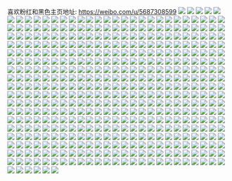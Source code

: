 喜欢粉红和黑色主页地址: https://weibo.com/u/5687308599 
![](https://wx4.sinaimg.cn/mw2000/006cTmLRly1h977a9juosj30u00u0te5.jpg) 
![](https://wx4.sinaimg.cn/mw2000/006cTmLRly1h977aai772j30u00u043n.jpg) 
![](https://wx4.sinaimg.cn/mw2000/006cTmLRly1h977a9cedhj30u00u078y.jpg) 
![](https://wx4.sinaimg.cn/mw2000/006cTmLRly1h977a9ua20j30u00u0n28.jpg) 
![](https://wx4.sinaimg.cn/mw2000/006cTmLRly1h977aa1n6oj30u00u0wjm.jpg) 
![](https://wx4.sinaimg.cn/mw2000/006cTmLRly1h977aa80ejj30u00u0jww.jpg) 
![](https://wx4.sinaimg.cn/mw2000/006cTmLRly1h8s3ix1h3zj30u01917cg.jpg) 
![](https://wx4.sinaimg.cn/mw2000/006cTmLRly1h8s3kx03f0j30u0190wle.jpg) 
![](https://wx4.sinaimg.cn/mw2000/006cTmLRly1h8s3ixrfv9j30u01917d9.jpg) 
![](https://wx4.sinaimg.cn/mw2000/006cTmLRly1h8s3kxf41tj30u00u0n14.jpg) 
![](https://wx4.sinaimg.cn/mw2000/006cTmLRly1h8s3kx7vu9j30u00u079b.jpg) 
![](https://wx4.sinaimg.cn/mw2000/006cTmLRly1h8s3l8ruvmj31910u0dn3.jpg) 
![](https://wx4.sinaimg.cn/mw2000/006cTmLRly1h8h43mzxjpj30u01szh1k.jpg) 
![](https://wx4.sinaimg.cn/mw2000/006cTmLRgy1h85sim19kej30u00zxagj.jpg) 
![](https://wx4.sinaimg.cn/mw2000/006cTmLRgy1h7n17coy0yj30uw0u0q88.jpg) 
![](https://wx4.sinaimg.cn/mw2000/006cTmLRgy1h7n17d4berj30u00vajws.jpg) 
![](https://wx4.sinaimg.cn/mw2000/006cTmLRgy1h7n17dxa4xj30u00yujxl.jpg) 
![](https://wx4.sinaimg.cn/mw2000/006cTmLRgy1h7n17eq46dj30u00xeq8x.jpg) 
![](https://wx4.sinaimg.cn/mw2000/006cTmLRgy1h7n17b8krrj30u010wgsj.jpg) 
![](https://wx4.sinaimg.cn/mw2000/006cTmLRgy1h7n17fe5a2j30u011811e.jpg) 
![](https://wx4.sinaimg.cn/mw2000/006cTmLRgy1h7n1agc8njj30u01szk1h.jpg) 
![](https://wx4.sinaimg.cn/mw2000/006cTmLRgy1h7n1ajgdoij30u01sztit.jpg) 
![](https://wx4.sinaimg.cn/mw2000/006cTmLRly1h7fp4r3aroj30u01b57dl.jpg) 
![](https://wx4.sinaimg.cn/mw2000/006cTmLRly1h7fp4rjushj30u01szn6w.jpg) 
![](https://wx4.sinaimg.cn/mw2000/006cTmLRly1h7fp4rr4lij30u01szq6u.jpg) 
![](https://wx4.sinaimg.cn/mw2000/006cTmLRly1h7fp4vbhc9j30u01400wg.jpg) 
![](https://wx4.sinaimg.cn/mw2000/006cTmLRgy1h7aeumrtq2j30u011811e.jpg) 
![](https://wx4.sinaimg.cn/mw2000/006cTmLRly1h6izs9id7kj30u00u0gpm.jpg) 
![](https://wx4.sinaimg.cn/mw2000/006cTmLRly1h6izs9pcfej30u00u0n15.jpg) 
![](https://wx4.sinaimg.cn/mw2000/006cTmLRly1h6izs99utfj30u00u041y.jpg) 
![](https://wx4.sinaimg.cn/mw2000/006cTmLRly1h6izs9yrksj30u013in5f.jpg) 
![](https://wx4.sinaimg.cn/mw2000/006cTmLRly1h6izsa7z1oj30u013i13a.jpg) 
![](https://wx4.sinaimg.cn/mw2000/006cTmLRly1h6izsaficuj30u013itb9.jpg) 
![](https://wx4.sinaimg.cn/mw2000/006cTmLRly1h5w5o5x6s7j30u01hc12s.jpg) 
![](https://wx4.sinaimg.cn/mw2000/006cTmLRly1h3hhodai58j323u35sx6q.jpg) 
![](https://wx4.sinaimg.cn/mw2000/006cTmLRly1h3hho4ahnjj323u35skjm.jpg) 
![](https://wx4.sinaimg.cn/mw2000/006cTmLRly1h3hhnwtfktj323u35shdu.jpg) 
![](https://wx4.sinaimg.cn/mw2000/006cTmLRly1h3hhnm1cptj323p35sqv6.jpg) 
![](https://wx4.sinaimg.cn/mw2000/006cTmLRly1h3hhnu4ainj323p35sqv6.jpg) 
![](https://wx4.sinaimg.cn/mw2000/006cTmLRly1h3hhnp8xj0j323u35snpe.jpg) 
![](https://wx4.sinaimg.cn/mw2000/006cTmLRly1h3hhni7vi3j30rw1644dg.jpg) 
![](https://wx4.sinaimg.cn/mw2000/006cTmLRly1h3hho7828mj315c2mg7wh.jpg) 
![](https://wx4.sinaimg.cn/mw2000/006cTmLRly1h3hho9piokj329s3eo1kz.jpg) 
![](https://wx4.sinaimg.cn/mw2000/006cTmLRly1h3hho1kw90j323u35sb2c.jpg) 
![](https://wx4.sinaimg.cn/mw2000/006cTmLRgy1h3djkff1x5j30u0140grv.jpg) 
![](https://wx4.sinaimg.cn/mw2000/006cTmLRgy1h3djkg9skej30u01407a7.jpg) 
![](https://wx4.sinaimg.cn/mw2000/006cTmLRgy1h3djke9f35j30u0140aft.jpg) 
![](https://wx4.sinaimg.cn/mw2000/006cTmLRly1h1fi5luhqwj30u0140wrb.jpg) 
![](https://wx4.sinaimg.cn/mw2000/006cTmLRly1h0pe2el3zgj31o01o0haz.jpg) 
![](https://wx4.sinaimg.cn/mw2000/006cTmLRly1h0pe2ffc9gj31o01o04o7.jpg) 
![](https://wx4.sinaimg.cn/mw2000/006cTmLRly1h0pe2f20nij31o01o07vf.jpg) 
![](https://wx4.sinaimg.cn/mw2000/006cTmLRgy1gztfa1s973j30tw0twadl.jpg) 
![](https://wx4.sinaimg.cn/mw2000/006cTmLRgy1gztfa13vpgj30u00v743k.jpg) 
![](https://wx4.sinaimg.cn/mw2000/006cTmLRgy1gztfa7g3yzj30u01szqa5.jpg) 
![](https://wx4.sinaimg.cn/mw2000/006cTmLRly1gzjx2c7xeoj32dc35su10.jpg) 
![](https://wx4.sinaimg.cn/mw2000/006cTmLRgy1gyrel972baj31n818e18g.jpg) 
![](https://wx4.sinaimg.cn/mw2000/006cTmLRgy1gxjhvxm6dhj30u01hcnbn.jpg) 
![](https://wx4.sinaimg.cn/mw2000/006cTmLRgy1gxjhvynfqcj30u00u0do1.jpg) 
![](https://wx4.sinaimg.cn/mw2000/006cTmLRgy1gxjhvvvs1oj31400u07e8.jpg) 
![](https://wx4.sinaimg.cn/mw2000/006cTmLRgy1gwyj1e91sij30u0140tef.jpg) 
![](https://wx4.sinaimg.cn/mw2000/006cTmLRgy1gwyj1euro4j30u0140dls.jpg) 
![](https://wx4.sinaimg.cn/mw2000/006cTmLRgy1gwyj1ffp9zj30u0140dlr.jpg) 
![](https://wx4.sinaimg.cn/mw2000/006cTmLRgy1gwyj1fyoh7j30u014044u.jpg) 
![](https://wx4.sinaimg.cn/mw2000/006cTmLRgy1gwyj1gi6exj30u01407af.jpg) 
![](https://wx4.sinaimg.cn/mw2000/006cTmLRgy1gwyj1h45qvj30u0140teu.jpg) 
![](https://wx4.sinaimg.cn/mw2000/006cTmLRgy1gwyj1do6j6j30u01407ag.jpg) 
![](https://wx4.sinaimg.cn/mw2000/006cTmLRgy1gwyj1hrl2yj30u0140afn.jpg) 
![](https://wx4.sinaimg.cn/mw2000/006cTmLRgy1gwyj1r2slfj30u01407c4.jpg) 
![](https://wx4.sinaimg.cn/mw2000/006cTmLRly1guzsc675scj60ku75z1ky02.jpg) 
![](https://wx4.sinaimg.cn/mw2000/006cTmLRly1guzscfoi92j62tc2407wj02.jpg) 
![](https://wx4.sinaimg.cn/mw2000/006cTmLRly1guzscj00m9j62tc240kjl02.jpg) 
![](https://wx4.sinaimg.cn/mw2000/006cTmLRly1guzscrjtx3j62402tcu0y02.jpg) 
![](https://wx4.sinaimg.cn/mw2000/006cTmLRly1guzse3ekv4j62tc240e8202.jpg) 
![](https://wx4.sinaimg.cn/mw2000/006cTmLRly1guzscvqx73j62tc240kjl02.jpg) 
![](https://wx4.sinaimg.cn/mw2000/006cTmLRly1guzsdccc1zj62tc240x6s02.jpg) 
![](https://wx4.sinaimg.cn/mw2000/006cTmLRly1guzsdnh53vj62tc240b2a02.jpg) 
![](https://wx4.sinaimg.cn/mw2000/006cTmLRly1guzsdvlj7sj62tc240u0y02.jpg) 
![](https://wx4.sinaimg.cn/mw2000/006cTmLRgy1gugcjtq74pj62jq3tl4qw02.jpg) 
![](https://wx4.sinaimg.cn/mw2000/006cTmLRgy1gugcjbhufzj62c03407wk02.jpg) 
![](https://wx4.sinaimg.cn/mw2000/006cTmLRgy1gugcje97tdj62c01cz4qq02.jpg) 
![](https://wx4.sinaimg.cn/mw2000/006cTmLRgy1gtnin9k64cj31400u0q6o.jpg) 
![](https://wx4.sinaimg.cn/mw2000/006cTmLRgy1gtnina823nj31400u0aev.jpg) 
![](https://wx4.sinaimg.cn/mw2000/006cTmLRgy1gtninb12byj31400u0add.jpg) 
![](https://wx4.sinaimg.cn/mw2000/006cTmLRgy1gtgjyu2q44j32401v0hdt.jpg) 
![](https://wx4.sinaimg.cn/mw2000/006cTmLRgy1gtgjygqjw4j32tc2tce82.jpg) 
![](https://wx4.sinaimg.cn/mw2000/006cTmLRgy1gtgjyjp21mj32tc240e82.jpg) 
![](https://wx4.sinaimg.cn/mw2000/006cTmLRgy1gtgjyr8z7ij31400u0dla.jpg) 
![](https://wx4.sinaimg.cn/mw2000/006cTmLRgy1gtgjyqk7ohj32tc240hdu.jpg) 
![](https://wx4.sinaimg.cn/mw2000/006cTmLRgy1gtgjym8ad7j32tc2407wi.jpg) 
![](https://wx4.sinaimg.cn/mw2000/006cTmLRgy1gtgjyw9ddrj323z2tce81.jpg) 
![](https://wx4.sinaimg.cn/mw2000/006cTmLRgy1gtgjyz6rl3j32402tc7wi.jpg) 
![](https://wx4.sinaimg.cn/mw2000/006cTmLRgy1gtgjz0z6lwj32tc240npe.jpg) 
![](https://wx4.sinaimg.cn/mw2000/006cTmLRgy1gsl96n5ypzj32tc240e82.jpg) 
![](https://wx4.sinaimg.cn/mw2000/006cTmLRgy1gsl96w4sibj31vj2tc1kz.jpg) 
![](https://wx4.sinaimg.cn/mw2000/006cTmLRgy1gsl970n7g5j32tc2404qq.jpg) 
![](https://wx4.sinaimg.cn/mw2000/006cTmLRgy1gsl969mom2j32k63qx1kz.jpg) 
![](https://wx4.sinaimg.cn/mw2000/006cTmLRgy1gsl96hofexj32k63qxe83.jpg) 
![](https://wx4.sinaimg.cn/mw2000/006cTmLRgy1gsl96d6ycrj32k63qxb2a.jpg) 
![](https://wx4.sinaimg.cn/mw2000/006cTmLRgy1gs6fhfbzyoj31o0280u0x.jpg) 
![](https://wx4.sinaimg.cn/mw2000/006cTmLRgy1gs6fhaue6jj31o0280npd.jpg) 
![](https://wx4.sinaimg.cn/mw2000/006cTmLRgy1gs6fh3zrsqj31o02807wi.jpg) 
![](https://wx4.sinaimg.cn/mw2000/006cTmLRgy1gs6fhoj2oqj32801o0npf.jpg) 
![](https://wx4.sinaimg.cn/mw2000/006cTmLRgy1gs6fhkhwtej335s35shdy.jpg) 
![](https://wx4.sinaimg.cn/mw2000/006cTmLRgy1gs6fh8o7scj31o0280kjl.jpg) 
![](https://wx4.sinaimg.cn/mw2000/006cTmLRgy1gs6fh19r53j31o02801ky.jpg) 
![](https://wx4.sinaimg.cn/mw2000/006cTmLRgy1gs6fhd4yc7j31o0280npd.jpg) 
![](https://wx4.sinaimg.cn/mw2000/006cTmLRgy1gs6fh659hcj31o0280npd.jpg) 
![](https://wx4.sinaimg.cn/mw2000/006cTmLRgy1gs3ql745jhj32dc35shdz.jpg) 
![](https://wx4.sinaimg.cn/mw2000/006cTmLRly1gro2ypod55j30u0140afn.jpg) 
![](https://wx4.sinaimg.cn/mw2000/006cTmLRly1gro2yrjffgj30u0140qdq.jpg) 
![](https://wx4.sinaimg.cn/mw2000/006cTmLRly1gro2ysad3kj30hs0onjuo.jpg) 
![](https://wx4.sinaimg.cn/mw2000/006cTmLRly1gro2ytiidkj31400u04bd.jpg) 
![](https://wx4.sinaimg.cn/mw2000/006cTmLRly1gro2yuw0l0j30u0140djc.jpg) 
![](https://wx4.sinaimg.cn/mw2000/006cTmLRly1gro2yu1d9fj30hs0b375v.jpg) 
![](https://wx4.sinaimg.cn/mw2000/006cTmLRly1gro31f117uj31400u0k1o.jpg) 
![](https://wx4.sinaimg.cn/mw2000/006cTmLRly1gro31fx8lkj30u0140wml.jpg) 
![](https://wx4.sinaimg.cn/mw2000/006cTmLRly1gro2za3inwj31o0280kjn.jpg) 
![](https://wx4.sinaimg.cn/mw2000/006cTmLRly1gro2zf0rujj31o02807wj.jpg) 
![](https://wx4.sinaimg.cn/mw2000/006cTmLRly1gqslah9gs0j32tc2401kz.jpg) 
![](https://wx4.sinaimg.cn/mw2000/006cTmLRly1gqslaj0sgwj32tc2407wj.jpg) 
![](https://wx4.sinaimg.cn/mw2000/006cTmLRly1gqn19alk26j30u0140aeu.jpg) 
![](https://wx4.sinaimg.cn/mw2000/006cTmLRly1gqn19bep75j30u0140q78.jpg) 
![](https://wx4.sinaimg.cn/mw2000/006cTmLRly1gqn19c7opuj30u0140wit.jpg) 
![](https://wx4.sinaimg.cn/mw2000/006cTmLRly1gqiywe49esj32402tc1ky.jpg) 
![](https://wx4.sinaimg.cn/mw2000/006cTmLRly1gqiywf84auj32tc240b2a.jpg) 
![](https://wx4.sinaimg.cn/mw2000/006cTmLRly1gqiywabvjvj32402tc4qr.jpg) 
![](https://wx4.sinaimg.cn/mw2000/006cTmLRly1gqiyw5avewj32tc240kjl.jpg) 
![](https://wx4.sinaimg.cn/mw2000/006cTmLRly1gqiywk9kobj32tc240x6q.jpg) 
![](https://wx4.sinaimg.cn/mw2000/006cTmLRly1gqiyw6gyuhj32tc2404qq.jpg) 
![](https://wx4.sinaimg.cn/mw2000/006cTmLRly1gqiyw8pf1lj32tc2tcqvc.jpg) 
![](https://wx4.sinaimg.cn/mw2000/006cTmLRly1gqiywipzqpj32tc240e82.jpg) 
![](https://wx4.sinaimg.cn/mw2000/006cTmLRly1gqiywgc8izj31x91l8b29.jpg) 
![](https://wx4.sinaimg.cn/mw2000/006cTmLRly1gqiyw4j8i3j32tc240npd.jpg) 
![](https://wx4.sinaimg.cn/mw2000/006cTmLRly1gqiywcpb38j32tc2404qt.jpg) 
![](https://wx4.sinaimg.cn/mw2000/006cTmLRly1gq6mlrl68tj31s035sb2e.jpg) 
![](https://wx4.sinaimg.cn/mw2000/006cTmLRly1gq6mleoicij31s035s1l2.jpg) 
![](https://wx4.sinaimg.cn/mw2000/006cTmLRly1gq6mlhtj5jj31s035su13.jpg) 
![](https://wx4.sinaimg.cn/mw2000/006cTmLRly1gq6mll1g94j31s035snpk.jpg) 
![](https://wx4.sinaimg.cn/mw2000/006cTmLRly1gq6mloaez7j31s035snpi.jpg) 
![](https://wx4.sinaimg.cn/mw2000/006cTmLRly1gq6mlu4o8kj31s035sqva.jpg) 
![](https://wx4.sinaimg.cn/mw2000/006cTmLRly1gq6mlys6bkj31s035s4qv.jpg) 
![](https://wx4.sinaimg.cn/mw2000/006cTmLRly1gq6mm3692yj31s035sqva.jpg) 
![](https://wx4.sinaimg.cn/mw2000/006cTmLRly1gq6mlwnaywj31s035s1l3.jpg) 
![](https://wx4.sinaimg.cn/mw2000/006cTmLRly1gq6mm63gscj31s035sx6u.jpg) 
![](https://wx4.sinaimg.cn/mw2000/006cTmLRly1gq6mma6mm7j31s035s4qv.jpg) 
![](https://wx4.sinaimg.cn/mw2000/006cTmLRly1gpzqj9tpruj32tc240u0x.jpg) 
![](https://wx4.sinaimg.cn/mw2000/006cTmLRly1gpzqje75f6j32tc240b2a.jpg) 
![](https://wx4.sinaimg.cn/mw2000/006cTmLRly1gpzqjihr16j32tc240npd.jpg) 
![](https://wx4.sinaimg.cn/mw2000/006cTmLRly1gpil3n5ihbj31400u0juy.jpg) 
![](https://wx4.sinaimg.cn/mw2000/006cTmLRly1gpil3p41sej31400u0tcn.jpg) 
![](https://wx4.sinaimg.cn/mw2000/006cTmLRly1gpil3qc0flj31400u0q5j.jpg) 
![](https://wx4.sinaimg.cn/mw2000/006cTmLRly1gpil3rtx7nj30u0140q5h.jpg) 
![](https://wx4.sinaimg.cn/mw2000/006cTmLRly1gpil43jyioj31400u00vy.jpg) 
![](https://wx4.sinaimg.cn/mw2000/006cTmLRly1gpil3u1i88j31400u0ahh.jpg) 
![](https://wx4.sinaimg.cn/mw2000/006cTmLRly1gpil40gbxij31400u0gr1.jpg) 
![](https://wx4.sinaimg.cn/mw2000/006cTmLRly1gpil3yszh8j31400u0wj7.jpg) 
![](https://wx4.sinaimg.cn/mw2000/006cTmLRly1gpil42ajnjj30u0140gpo.jpg) 
![](https://wx4.sinaimg.cn/mw2000/006cTmLRly1gpcde6an50j31400u0wha.jpg) 
![](https://wx4.sinaimg.cn/mw2000/006cTmLRly1go4m8mputnj30u01q8dh2.jpg) 
![](https://wx4.sinaimg.cn/mw2000/006cTmLRly1go4mbnvi24j30u01q8agg.jpg) 
![](https://wx4.sinaimg.cn/mw2000/006cTmLRly1gnprijqddoj32ds1scb2c.jpg) 
![](https://wx4.sinaimg.cn/mw2000/006cTmLRly1gnpriqkqiwj32c0340e87.jpg) 
![](https://wx4.sinaimg.cn/mw2000/006cTmLRly1gnpriy78ubj31sc2dskjl.jpg) 
![](https://wx4.sinaimg.cn/mw2000/006cTmLRly1gnprilocogj32c0340hdy.jpg) 
![](https://wx4.sinaimg.cn/mw2000/006cTmLRly1gnprivy289j33402c0b2d.jpg) 
![](https://wx4.sinaimg.cn/mw2000/006cTmLRly1gnprj0m6x2j32tc240kjl.jpg) 
![](https://wx4.sinaimg.cn/mw2000/006cTmLRly1gnprj3y2sfj33402c0kjp.jpg) 
![](https://wx4.sinaimg.cn/mw2000/006cTmLRly1gnpritpoicj32c01goqv7.jpg) 
![](https://wx4.sinaimg.cn/mw2000/006cTmLRly1gnprinalnxj32u0240kjn.jpg) 
![](https://wx4.sinaimg.cn/mw2000/006cTmLRly1gn8imc7gkkj30u018w0xh.jpg) 
![](https://wx4.sinaimg.cn/mw2000/006cTmLRly1gn8imahcutj318y0u0do8.jpg) 
![](https://wx4.sinaimg.cn/mw2000/006cTmLRly1gn8imbjs6rj318w0u0air.jpg) 
![](https://wx4.sinaimg.cn/mw2000/006cTmLRly1gn8imdtddkj30hs0jlwf5.jpg) 
![](https://wx4.sinaimg.cn/mw2000/006cTmLRly1gn8imde4pxj30hs0n5aai.jpg) 
![](https://wx4.sinaimg.cn/mw2000/006cTmLRly1gn8imcvwsxj30u018wn0o.jpg) 
![](https://wx4.sinaimg.cn/mw2000/006cTmLRly1gmtfzj1qloj30u01q8hdt.jpg) 
![](https://wx4.sinaimg.cn/mw2000/006cTmLRly1gmtfzjzsvnj31kw16onpe.jpg) 
![](https://wx4.sinaimg.cn/mw2000/006cTmLRly1gmtfzkpi9hj31gw0z94qp.jpg) 
![](https://wx4.sinaimg.cn/mw2000/006cTmLRly1gmtfzl7qfrj31400u0qb2.jpg) 
![](https://wx4.sinaimg.cn/mw2000/006cTmLRly1gmtfzlm1nlj31400u0jy6.jpg) 
![](https://wx4.sinaimg.cn/mw2000/006cTmLRly1gmtg1q80ckj32tc240e82.jpg) 
![](https://wx4.sinaimg.cn/mw2000/006cTmLRgy1gle90d90xyj31s02dc1kz.jpg) 
![](https://wx4.sinaimg.cn/mw2000/006cTmLRgy1gle9095zdzj31s02dc1kz.jpg) 
![](https://wx4.sinaimg.cn/mw2000/006cTmLRgy1gle90b1rutj31s02dce84.jpg) 
![](https://wx4.sinaimg.cn/mw2000/006cTmLRgy1gle90f22ilj32tc240x6p.jpg) 
![](https://wx4.sinaimg.cn/mw2000/006cTmLRgy1gle90e06yaj30ye0mxk1d.jpg) 
![](https://wx4.sinaimg.cn/mw2000/006cTmLRgy1gle90g9py8j32tc240e82.jpg) 
![](https://wx4.sinaimg.cn/mw2000/006cTmLRgy1gkyd72yk80j31s02dce85.jpg) 
![](https://wx4.sinaimg.cn/mw2000/006cTmLRgy1gkyd776agkj32c0340hdz.jpg) 
![](https://wx4.sinaimg.cn/mw2000/006cTmLRgy1gkyd4vxderj32c03404qw.jpg) 
![](https://wx4.sinaimg.cn/mw2000/006cTmLRgy1gkyd4jpnejj32c0340kjo.jpg) 
![](https://wx4.sinaimg.cn/mw2000/006cTmLRgy1gkyd7ptw12j32c0340u0z.jpg) 
![](https://wx4.sinaimg.cn/mw2000/006cTmLRgy1gkyd4mmofzj32c0340e87.jpg) 
![](https://wx4.sinaimg.cn/mw2000/006cTmLRgy1gkqxoszjsxj30hs0nv40z.jpg) 
![](https://wx4.sinaimg.cn/mw2000/006cTmLRgy1gkqxlp3zqhj31s02dcx6s.jpg) 
![](https://wx4.sinaimg.cn/mw2000/006cTmLRgy1gkqxpjienkj30u015o79r.jpg) 
![](https://wx4.sinaimg.cn/mw2000/006cTmLRgy1gkq5si7b2fj32402tcu0x.jpg) 
![](https://wx4.sinaimg.cn/mw2000/006cTmLRgy1gkq5sef5jjj32dc1s0x6r.jpg) 
![](https://wx4.sinaimg.cn/mw2000/006cTmLRgy1gkq5scioxwj32dc1s0u0z.jpg) 
![](https://wx4.sinaimg.cn/mw2000/006cTmLRgy1gkq5skkbnij32dc1s0x6r.jpg) 
![](https://wx4.sinaimg.cn/mw2000/006cTmLRgy1gkq5sfmx76j32402tcu0y.jpg) 
![](https://wx4.sinaimg.cn/mw2000/006cTmLRgy1gkq5sp12d0j32dc1s0x6r.jpg) 
![](https://wx4.sinaimg.cn/mw2000/006cTmLRgy1gkq5smnxz8j32dc1s0x6r.jpg) 
![](https://wx4.sinaimg.cn/mw2000/006cTmLRgy1gkq5ss5x8fj32dc1s04qs.jpg) 
![](https://wx4.sinaimg.cn/mw2000/006cTmLRgy1gkq5sq6iowj32tc240qv5.jpg) 
![](https://wx4.sinaimg.cn/mw2000/006cTmLRgy1gka1yx3wg8j31he1nc4b4.jpg) 
![](https://wx4.sinaimg.cn/mw2000/006cTmLRgy1gka1z57suhj32c01wcu0z.jpg) 
![](https://wx4.sinaimg.cn/mw2000/006cTmLRgy1gka1ywig7ij31s02dcqv5.jpg) 
![](https://wx4.sinaimg.cn/mw2000/006cTmLRgy1gka1yzxr4lj31s02dcqv7.jpg) 
![](https://wx4.sinaimg.cn/mw2000/006cTmLRgy1gka20ttnkqj32dc1c0kjl.jpg) 
![](https://wx4.sinaimg.cn/mw2000/006cTmLRgy1gka1yxxd2wj31i61i67wh.jpg) 
![](https://wx4.sinaimg.cn/mw2000/006cTmLRgy1gka1z3js83j31s02dcqv7.jpg) 
![](https://wx4.sinaimg.cn/mw2000/006cTmLRgy1gka20uraifj31fv12be81.jpg) 
![](https://wx4.sinaimg.cn/mw2000/006cTmLRgy1gka20wy1qhj31kn1xm1ky.jpg) 
![](https://wx4.sinaimg.cn/mw2000/006cTmLRgy1gka20yorpnj31i123yu0y.jpg) 
![](https://wx4.sinaimg.cn/mw2000/006cTmLRgy1gka20zm5r5j310w1ja7wh.jpg) 
![](https://wx4.sinaimg.cn/mw2000/006cTmLRgy1gk0pz8n6ooj32dc2dchdv.jpg) 
![](https://wx4.sinaimg.cn/mw2000/006cTmLRgy1gk0pzbev69j32dc1s0x6q.jpg) 
![](https://wx4.sinaimg.cn/mw2000/006cTmLRgy1gk0pz6r7oij31s02dckjo.jpg) 
![](https://wx4.sinaimg.cn/mw2000/006cTmLRgy1gk0pzh8bwnj32dc1s01l0.jpg) 
![](https://wx4.sinaimg.cn/mw2000/006cTmLRgy1gk0pzf9c8yj31s02dbkjp.jpg) 
![](https://wx4.sinaimg.cn/mw2000/006cTmLRgy1gk0pzd6gilj31rv1o7e83.jpg) 
![](https://wx4.sinaimg.cn/mw2000/006cTmLRgy1gjtr8d4pyej32dc1s0npf.jpg) 
![](https://wx4.sinaimg.cn/mw2000/006cTmLRgy1gjtr83r679j32dc1s0e84.jpg) 
![](https://wx4.sinaimg.cn/mw2000/006cTmLRgy1gjtr8k2mxrj31j81hye82.jpg) 
![](https://wx4.sinaimg.cn/mw2000/006cTmLRgy1gjtr8gjvmsj31ki227qv7.jpg) 
![](https://wx4.sinaimg.cn/mw2000/006cTmLRgy1gjtr817jm1j31s02dcx6r.jpg) 
![](https://wx4.sinaimg.cn/mw2000/006cTmLRgy1gjtr8nhuj0j31no29ru0z.jpg) 
![](https://wx4.sinaimg.cn/mw2000/006cTmLRgy1gjtr8ifolyj32dc1s0kjp.jpg) 
![](https://wx4.sinaimg.cn/mw2000/006cTmLRgy1gjtr7zh1cuj32dc1doqv7.jpg) 
![](https://wx4.sinaimg.cn/mw2000/006cTmLRgy1gjtr8bjdnpj31s02dckjo.jpg) 
![](https://wx4.sinaimg.cn/mw2000/006cTmLRgy1gjtr7ww9drj32dc1s04qs.jpg) 
![](https://wx4.sinaimg.cn/mw2000/006cTmLRgy1gjtr87wjoaj31s02dcx6s.jpg) 
![](https://wx4.sinaimg.cn/mw2000/006cTmLRgy1gjtr89q280j31s02dc4qs.jpg) 
![](https://wx4.sinaimg.cn/mw2000/006cTmLRgy1gjtr8eybppj32dc1s0kjo.jpg) 
![](https://wx4.sinaimg.cn/mw2000/006cTmLRgy1gjtr8ltxs9j32dc1s0x6r.jpg) 
![](https://wx4.sinaimg.cn/mw2000/006cTmLRgy1gjtr85u789j32dc1s0b2d.jpg) 
![](https://wx4.sinaimg.cn/mw2000/006cTmLRgy1gjtr8ozrs5j32dc1s0u0z.jpg) 
![](https://wx4.sinaimg.cn/mw2000/006cTmLRgy1gj3bm8o7pmj32tc240b2b.jpg) 
![](https://wx4.sinaimg.cn/mw2000/006cTmLRgy1gj3bma8mr9j32tc240hdv.jpg) 
![](https://wx4.sinaimg.cn/mw2000/006cTmLRgy1gj0x69yy0mj316n1gu1kx.jpg) 
![](https://wx4.sinaimg.cn/mw2000/006cTmLRgy1gj0x673q0yj32402tcnpd.jpg) 
![](https://wx4.sinaimg.cn/mw2000/006cTmLRgy1gipaa4s1lwj31kw15d7s2.jpg) 
![](https://wx4.sinaimg.cn/mw2000/006cTmLRgy1gipaa5pvdqj31kw16o1ky.jpg) 
![](https://wx4.sinaimg.cn/mw2000/006cTmLRgy1gipaa9klp3j31kw16ox6p.jpg) 
![](https://wx4.sinaimg.cn/mw2000/006cTmLRgy1gipaa7r05qj31kw15q1ky.jpg) 
![](https://wx4.sinaimg.cn/mw2000/006cTmLRgy1gipaad5i0wj31kw16o7wi.jpg) 
![](https://wx4.sinaimg.cn/mw2000/006cTmLRgy1gipaaararlj31kw16o1ky.jpg) 
![](https://wx4.sinaimg.cn/mw2000/006cTmLRgy1gipaa6ry8oj31kw16o1ky.jpg) 
![](https://wx4.sinaimg.cn/mw2000/006cTmLRgy1gipaac3qsrj31kw15p7wi.jpg) 
![](https://wx4.sinaimg.cn/mw2000/006cTmLRgy1gipaa89ylfj30yf0urh77.jpg) 
![](https://wx4.sinaimg.cn/mw2000/006cTmLRgy1giadzwfahwj31kw16ox6p.jpg) 
![](https://wx4.sinaimg.cn/mw2000/006cTmLRgy1giadzxahsvj31kw16okjl.jpg) 
![](https://wx4.sinaimg.cn/mw2000/006cTmLRgy1giadzyj8auj31kw16ou0x.jpg) 
![](https://wx4.sinaimg.cn/mw2000/006cTmLRgy1giadzzif8fj31kw16onpd.jpg) 
![](https://wx4.sinaimg.cn/mw2000/006cTmLRgy1ghzuf3o4ftj316k0lz1kx.jpg) 
![](https://wx4.sinaimg.cn/mw2000/006cTmLRgy1ghzufau9e1j316o1kwnpe.jpg) 
![](https://wx4.sinaimg.cn/mw2000/006cTmLRgy1ghzuf5onscj31kw16o1ky.jpg) 
![](https://wx4.sinaimg.cn/mw2000/006cTmLRgy1ghzufsfzgfj316o1kw1ky.jpg) 
![](https://wx4.sinaimg.cn/mw2000/006cTmLRgy1ghzuf8av6rj316o1kwhdu.jpg) 
![](https://wx4.sinaimg.cn/mw2000/006cTmLRgy1ghzuf9g1vpj316o1kw1ky.jpg) 
![](https://wx4.sinaimg.cn/mw2000/006cTmLRgy1ghvce9lcy5j31ht1297wh.jpg) 
![](https://wx4.sinaimg.cn/mw2000/006cTmLRgy1ghvce893zgj31kw16okjl.jpg) 
![](https://wx4.sinaimg.cn/mw2000/006cTmLRgy1ghvceb9cirj317w0z54qp.jpg) 
![](https://wx4.sinaimg.cn/mw2000/006cTmLRgy1ghpgexornmj31kw16oe82.jpg) 
![](https://wx4.sinaimg.cn/mw2000/006cTmLRgy1ghpgezwoftj31kw16ohdu.jpg) 
![](https://wx4.sinaimg.cn/mw2000/006cTmLRgy1ghpgf1huljj31kw16o1ky.jpg) 
![](https://wx4.sinaimg.cn/mw2000/006cTmLRgy1ghpgf2o46jj32tc240u0y.jpg) 
![](https://wx4.sinaimg.cn/mw2000/006cTmLRgy1ghpgf45x9yj32tc240u0x.jpg) 
![](https://wx4.sinaimg.cn/mw2000/006cTmLRgy1ghpgf5ig82j32tc240b2a.jpg) 
![](https://wx4.sinaimg.cn/mw2000/006cTmLRgy1ghdx4fnh5wj31401hc4ok.jpg) 
![](https://wx4.sinaimg.cn/mw2000/006cTmLRgy1ghdx4gnfwaj30m80cingl.jpg) 
![](https://wx4.sinaimg.cn/mw2000/006cTmLRgy1ghdx4hjl40j30m80ci1be.jpg) 
![](https://wx4.sinaimg.cn/mw2000/006cTmLRgy1ghdx4i3sngj30m80ci4fj.jpg) 
![](https://wx4.sinaimg.cn/mw2000/006cTmLRgy1ghdx4imtw2j30m80cidwc.jpg) 
![](https://wx4.sinaimg.cn/mw2000/006cTmLRgy1ghdx4lo77bj30m80ci79s.jpg) 
![](https://wx4.sinaimg.cn/mw2000/006cTmLRgy1ghdx4k3niuj30m80ci46m.jpg) 
![](https://wx4.sinaimg.cn/mw2000/006cTmLRgy1ghdx4kjio0j30m80cinc9.jpg) 
![](https://wx4.sinaimg.cn/mw2000/006cTmLRgy1ghdx4l2eb7j30m80cidyg.jpg) 
![](https://wx4.sinaimg.cn/mw2000/006cTmLRly1ghbpc5oud1j32tc2407wi.jpg) 
![](https://wx4.sinaimg.cn/mw2000/006cTmLRly1ghbpc7582hj32tc240hdu.jpg) 
![](https://wx4.sinaimg.cn/mw2000/006cTmLRly1ghbpc8g6z3j32tc240hdu.jpg) 
![](https://wx4.sinaimg.cn/mw2000/006cTmLRly1ghbpc9b71yj30u0140gs5.jpg) 
![](https://wx4.sinaimg.cn/mw2000/006cTmLRly1ghbpcgxf6uj32tc2407wi.jpg) 
![](https://wx4.sinaimg.cn/mw2000/006cTmLRly1ghbpcbe02mj32tc240x6p.jpg) 
![](https://wx4.sinaimg.cn/mw2000/006cTmLRly1ghbpcdfymoj32tc240qv6.jpg) 
![](https://wx4.sinaimg.cn/mw2000/006cTmLRly1ghbpceo616j30hs0m8dhn.jpg) 
![](https://wx4.sinaimg.cn/mw2000/006cTmLRly1ghbpcid2rsj31uj2n4e82.jpg) 
![](https://wx4.sinaimg.cn/mw2000/006cTmLRgy1gh975gonboj32tc1z1u0x.jpg) 
![](https://wx4.sinaimg.cn/mw2000/006cTmLRgy1gh9751b6chj32tc2407wi.jpg) 
![](https://wx4.sinaimg.cn/mw2000/006cTmLRgy1gh9760b6dgj32sh1uvu0x.jpg) 
![](https://wx4.sinaimg.cn/mw2000/006cTmLRgy1gh972rle74j32tc2404qq.jpg) 
![](https://wx4.sinaimg.cn/mw2000/006cTmLRgy1gh972z9i9kj31kw16ox6p.jpg) 
![](https://wx4.sinaimg.cn/mw2000/006cTmLRgy1gh974h7kufj31kw16o4qq.jpg) 
![](https://wx4.sinaimg.cn/mw2000/006cTmLRgy1gh975lnrbaj32mo1z9x6p.jpg) 
![](https://wx4.sinaimg.cn/mw2000/006cTmLRgy1gh975qmcumj32n61pgu0x.jpg) 
![](https://wx4.sinaimg.cn/mw2000/006cTmLRgy1gh976a33u8j32tc1yw7wi.jpg) 
![](https://wx4.sinaimg.cn/mw2000/006cTmLRgy1ggt3kllxq1j31io1kwe81.jpg) 
![](https://wx4.sinaimg.cn/mw2000/006cTmLRgy1ggt3kmow0uj31kw16o1kx.jpg) 
![](https://wx4.sinaimg.cn/mw2000/006cTmLRgy1ggt3knsbrrj31kw16o1kx.jpg) 
![](https://wx4.sinaimg.cn/mw2000/006cTmLRgy1ggsr85wrd7j32tc2404qr.jpg) 
![](https://wx4.sinaimg.cn/mw2000/006cTmLRgy1ggrybzeegoj31kw16ox6p.jpg) 
![](https://wx4.sinaimg.cn/mw2000/006cTmLRgy1ggrybydy9mj31kw16ou0x.jpg) 
![](https://wx4.sinaimg.cn/mw2000/006cTmLRgy1ggryc0dj3sj32tc240x6p.jpg) 
![](https://wx4.sinaimg.cn/mw2000/006cTmLRgy1gfjhghmdugj31401hc1kx.jpg) 
![](https://wx4.sinaimg.cn/mw2000/006cTmLRgy1gfjhg53y76j31401hcb1v.jpg) 
![](https://wx4.sinaimg.cn/mw2000/006cTmLRgy1gfjhg29i2kj31401hcqtk.jpg) 
![](https://wx4.sinaimg.cn/mw2000/006cTmLRgy1gfjhgelmg9j31401hc1kx.jpg) 
![](https://wx4.sinaimg.cn/mw2000/006cTmLRgy1gfjhgnkdq7j31kw1cwu0x.jpg) 
![](https://wx4.sinaimg.cn/mw2000/006cTmLRgy1gfjhgbi0bdj31401hc1kx.jpg) 
![](https://wx4.sinaimg.cn/mw2000/006cTmLRgy1gfjhg8gsjij31401hc7wh.jpg) 
![](https://wx4.sinaimg.cn/mw2000/006cTmLRgy1gfjhfz7uvzj31401hcqsr.jpg) 
![](https://wx4.sinaimg.cn/mw2000/006cTmLRgy1gfjhhi7wfdj32tc240u0x.jpg) 
![](https://wx4.sinaimg.cn/mw2000/006cTmLRgy1gfiru4b6jvj32c0340qv6.jpg) 
![](https://wx4.sinaimg.cn/mw2000/006cTmLRgy1gfiru8k4qtj32801o0qv5.jpg) 
![](https://wx4.sinaimg.cn/mw2000/006cTmLRgy1gfiruvionxj32c0340b2g.jpg) 
![](https://wx4.sinaimg.cn/mw2000/006cTmLRgy1gfg99j95ojj31kw16ohdu.jpg) 
![](https://wx4.sinaimg.cn/mw2000/006cTmLRgy1gfg99t3q4vj31kw16ox6p.jpg) 
![](https://wx4.sinaimg.cn/mw2000/006cTmLRgy1gfg9a3ezfuj31kw16okjm.jpg) 
![](https://wx4.sinaimg.cn/mw2000/006cTmLRgy1gfc4d91ayij32tc240hdu.jpg) 
![](https://wx4.sinaimg.cn/mw2000/006cTmLRgy1gfc4dbmpn0j32tc2404qq.jpg) 
![](https://wx4.sinaimg.cn/mw2000/006cTmLRgy1gf8bzum6xuj31kw16o4qq.jpg) 
![](https://wx4.sinaimg.cn/mw2000/006cTmLRgy1gf8bzxo906j31kw16ox6p.jpg) 
![](https://wx4.sinaimg.cn/mw2000/006cTmLRgy1gen30994ddj31kw16o7wj.jpg) 
![](https://wx4.sinaimg.cn/mw2000/006cTmLRgy1gen30auoacj31kv16nu0x.jpg) 
![](https://wx4.sinaimg.cn/mw2000/006cTmLRgy1gen30c3nmrj31kw16ou0x.jpg) 
![](https://wx4.sinaimg.cn/mw2000/006cTmLRgy1gen30d93e3j31fn144b29.jpg) 
![](https://wx4.sinaimg.cn/mw2000/006cTmLRgy1gen30ehuobj31kw16onpd.jpg) 
![](https://wx4.sinaimg.cn/mw2000/006cTmLRgy1gehaoyl6kcj32tc240u0y.jpg) 
![](https://wx4.sinaimg.cn/mw2000/006cTmLRgy1gehap10pxkj32tc2404qr.jpg) 
![](https://wx4.sinaimg.cn/mw2000/006cTmLRgy1gehap33m0mj32tc240kjm.jpg) 
![](https://wx4.sinaimg.cn/mw2000/006cTmLRgy1gehap5ctbmj32tc2401kz.jpg) 
![](https://wx4.sinaimg.cn/mw2000/006cTmLRgy1gebho0n8n6j31400u0qv5.jpg) 
![](https://wx4.sinaimg.cn/mw2000/006cTmLRgy1gebho1t9sfj31400u0hdt.jpg) 
![](https://wx4.sinaimg.cn/mw2000/006cTmLRgy1gebho4q6z4j30u0140hdt.jpg) 
![](https://wx4.sinaimg.cn/mw2000/006cTmLRgy1gebho2i13cj30qo140axw.jpg) 
![](https://wx4.sinaimg.cn/mw2000/006cTmLRgy1gebhnzgnyrj31400u0e81.jpg) 
![](https://wx4.sinaimg.cn/mw2000/006cTmLRgy1gebho3ix7ij32tc240e81.jpg) 
![](https://wx4.sinaimg.cn/mw2000/006cTmLRly1ge6dc6x0ugj31e01uoqv5.jpg) 
![](https://wx4.sinaimg.cn/mw2000/006cTmLRly1ge6dc88f0oj315o1qi7wi.jpg) 
![](https://wx4.sinaimg.cn/mw2000/006cTmLRly1ge6dc97jayj31e01uokjl.jpg) 
![](https://wx4.sinaimg.cn/mw2000/006cTmLRgy1ge4qhlo8aij30u0140jw0.jpg) 
![](https://wx4.sinaimg.cn/mw2000/006cTmLRgy1ge4qhnb7rcj30u01400x9.jpg) 
![](https://wx4.sinaimg.cn/mw2000/006cTmLRgy1ge4qhodqfpj30u0140gq1.jpg) 
![](https://wx4.sinaimg.cn/mw2000/006cTmLRgy1ge1ufn7bakj32oy1wcqv6.jpg) 
![](https://wx4.sinaimg.cn/mw2000/006cTmLRgy1ge1ufv4yejj32tc2404qr.jpg) 
![](https://wx4.sinaimg.cn/mw2000/006cTmLRgy1ge1ufw3b5sj32tc24043m.jpg) 
![](https://wx4.sinaimg.cn/mw2000/006cTmLRly1ge0a9ned41j3140140du7.jpg) 
![](https://wx4.sinaimg.cn/mw2000/006cTmLRgy1gdqa9s2yrnj32tc2401ky.jpg) 
![](https://wx4.sinaimg.cn/mw2000/006cTmLRgy1gdqa9ul9a2j32tc2407wi.jpg) 
![](https://wx4.sinaimg.cn/mw2000/006cTmLRgy1gdqa9zg5p3j32tc240x6p.jpg) 
![](https://wx4.sinaimg.cn/mw2000/006cTmLRgy1gdqaa2pbobj32tc240u0x.jpg) 
![](https://wx4.sinaimg.cn/mw2000/006cTmLRgy1gbdufftjdpj32tc240b2a.jpg) 
![](https://wx4.sinaimg.cn/mw2000/006cTmLRgy1gbbzha96ajj32tc2407wj.jpg) 
![](https://wx4.sinaimg.cn/mw2000/006cTmLRgy1gbbzhhfql2j32tc240hdu.jpg) 
![](https://wx4.sinaimg.cn/mw2000/006cTmLRgy1gbbzhkswnoj30pp1hc1kx.jpg) 
![](https://wx4.sinaimg.cn/mw2000/006cTmLRgy1gazsf8zjzuj31400u042l.jpg) 
![](https://wx4.sinaimg.cn/mw2000/006cTmLRgy1gazsfa08jzj31400u0jwn.jpg) 
![](https://wx4.sinaimg.cn/mw2000/006cTmLRgy1gazsfazm16j31400u0jwk.jpg) 
![](https://wx4.sinaimg.cn/mw2000/006cTmLRgy1gazsfckdqvj31400u0wjv.jpg) 
![](https://wx4.sinaimg.cn/mw2000/006cTmLRgy1gazsfdnhvuj30u0140gr9.jpg) 
![](https://wx4.sinaimg.cn/mw2000/006cTmLRgy1gazsfeqo43j30u0140wi8.jpg) 
![](https://wx4.sinaimg.cn/mw2000/006cTmLRgy1g9jutpe30hj32tc240kjm.jpg) 
![](https://wx4.sinaimg.cn/mw2000/006cTmLRgy1g9jutxj2yqj32tc240npe.jpg) 
![](https://wx4.sinaimg.cn/mw2000/006cTmLRgy1g9juuclycej32tc240u0z.jpg) 
![](https://wx4.sinaimg.cn/mw2000/006cTmLRgy1g9jutjhseyj32tc240hdx.jpg) 
![](https://wx4.sinaimg.cn/mw2000/006cTmLRgy1g9juu0ooc7j32tc2404qq.jpg) 
![](https://wx4.sinaimg.cn/mw2000/006cTmLRgy1g9juu5xhwrj32tc2401ky.jpg) 
![](https://wx4.sinaimg.cn/mw2000/006cTmLRgy1g9jutm16o9j32tc240u0x.jpg) 
![](https://wx4.sinaimg.cn/mw2000/006cTmLRgy1g9jutt6ug0j32tc240qv6.jpg) 
![](https://wx4.sinaimg.cn/mw2000/006cTmLRgy1g9juu352ezj32tc240x6p.jpg) 
![](https://wx4.sinaimg.cn/mw2000/006cTmLRgy1g9g3kqcu9dj315o1qoqv5.jpg) 
![](https://wx4.sinaimg.cn/mw2000/006cTmLRgy1g9g3kt8dtxj315o1qi1ky.jpg) 
![](https://wx4.sinaimg.cn/mw2000/006cTmLRgy1g9g3kwq6ovj32tc240kjm.jpg) 
![](https://wx4.sinaimg.cn/mw2000/006cTmLRgy1g9g3l0tvpdj32vg1m64qr.jpg) 
![](https://wx4.sinaimg.cn/mw2000/006cTmLRgy1g9g3l3rjiaj31m62vg1ky.jpg) 
![](https://wx4.sinaimg.cn/mw2000/006cTmLRgy1g9g3l7mautj31mo268u0y.jpg) 
![](https://wx4.sinaimg.cn/mw2000/006cTmLRgy1g9g3l9q1b5j32tc240kjl.jpg) 
![](https://wx4.sinaimg.cn/mw2000/006cTmLRgy1g9g3lcluj1j32402tc4qq.jpg) 
![](https://wx4.sinaimg.cn/mw2000/006cTmLRgy1g9g3leng11j315o1qib29.jpg) 
![](https://wx4.sinaimg.cn/mw2000/006cTmLRgy1g9f71hp8iwj33402c0qva.jpg) 
![](https://wx4.sinaimg.cn/mw2000/006cTmLRgy1g9f71kxmm6j32tc240hdv.jpg) 
![](https://wx4.sinaimg.cn/mw2000/006cTmLRgy1g9f71n7k7ej32tc2407wi.jpg) 
![](https://wx4.sinaimg.cn/mw2000/006cTmLRgy1g9f71p0am8j32tc240npe.jpg) 
![](https://wx4.sinaimg.cn/mw2000/006cTmLRgy1g9f720gvs0j315o2lr7wi.jpg) 
![](https://wx4.sinaimg.cn/mw2000/006cTmLRgy1g9f71rwdx3j32tc240kjo.jpg) 
![](https://wx4.sinaimg.cn/mw2000/006cTmLRgy1g9f71us1joj32tc240kjn.jpg) 
![](https://wx4.sinaimg.cn/mw2000/006cTmLRgy1g9f71wq71sj32tc240kjm.jpg) 
![](https://wx4.sinaimg.cn/mw2000/006cTmLRgy1g9f71yir0rj32tc240e82.jpg) 
![](https://wx4.sinaimg.cn/mw2000/006cTmLRgy1g94jjkn3sqj31400u24m4.jpg) 
![](https://wx4.sinaimg.cn/mw2000/006cTmLRgy1g94jjobllzj30ty0rok6k.jpg) 
![](https://wx4.sinaimg.cn/mw2000/006cTmLRgy1g8qxtpp2otj31400u0b29.jpg) 
![](https://wx4.sinaimg.cn/mw2000/006cTmLRgy1g8qxubng3zj325f240qv5.jpg) 
![](https://wx4.sinaimg.cn/mw2000/006cTmLRgy1g8qxu9it8aj30u014042e.jpg) 
![](https://wx4.sinaimg.cn/mw2000/006cTmLRgy1g8qxtvfpmdj32tc2401l0.jpg) 
![](https://wx4.sinaimg.cn/mw2000/006cTmLRgy1g8qxu02qh1j32tc240npf.jpg) 
![](https://wx4.sinaimg.cn/mw2000/006cTmLRgy1g8qxulp2rfj32tc240kjn.jpg) 
![](https://wx4.sinaimg.cn/mw2000/006cTmLRgy1g8qxuh39qrj32tc240b2c.jpg) 
![](https://wx4.sinaimg.cn/mw2000/006cTmLRgy1g8p6phbs05j30u01q80wq.jpg) 
![](https://wx4.sinaimg.cn/mw2000/006cTmLRgy1g8p6piqh7xj30u01q841o.jpg) 
![](https://wx4.sinaimg.cn/mw2000/006cTmLRgy1g8p6pjjcd8j30u01q878n.jpg) 
![](https://wx4.sinaimg.cn/mw2000/006cTmLRgy1g8p77wxsm3j30u01q80wl.jpg) 
![](https://wx4.sinaimg.cn/mw2000/006cTmLRgy1g8p6pmc3utj30u01q8n18.jpg) 
![](https://wx4.sinaimg.cn/mw2000/006cTmLRgy1g8p6pn16t7j30u01q8djf.jpg) 
![](https://wx4.sinaimg.cn/mw2000/006cTmLRgy1g8p6pnrnguj30u01q8ad7.jpg) 
![](https://wx4.sinaimg.cn/mw2000/006cTmLRgy1g8p6poke4fj30u01q878r.jpg) 
![](https://wx4.sinaimg.cn/mw2000/006cTmLRgy1g8nktzeb8fj32402tcx6q.jpg) 
![](https://wx4.sinaimg.cn/mw2000/006cTmLRgy1g8nku693exj32tc240npe.jpg) 
![](https://wx4.sinaimg.cn/mw2000/006cTmLRgy1g8nku2oxozj32ox2404qq.jpg) 
![](https://wx4.sinaimg.cn/mw2000/006cTmLRgy1g7uq22v6nej31mv0uzgwt.jpg) 
![](https://wx4.sinaimg.cn/mw2000/006cTmLRgy1g7uq23emhlj30u01q8ncu.jpg) 
![](https://wx4.sinaimg.cn/mw2000/006cTmLRgy1g7un0slbohj32tc2407wi.jpg) 
![](https://wx4.sinaimg.cn/mw2000/006cTmLRgy1g7un0v381kj32tc240x6p.jpg) 
![](https://wx4.sinaimg.cn/mw2000/006cTmLRgy1g7sejmnqh4j32io1w0b2b.jpg) 
![](https://wx4.sinaimg.cn/mw2000/006cTmLRgy1g7sejovkz1j32tc240qv5.jpg) 
![](https://wx4.sinaimg.cn/mw2000/006cTmLRgy1g7sejpre3vj31uo18g4b7.jpg) 
![](https://wx4.sinaimg.cn/mw2000/006cTmLRgy1g7sejr8m7jj32tc240e81.jpg) 
![](https://wx4.sinaimg.cn/mw2000/006cTmLRgy1g7sejt4qgdj32tc240hdt.jpg) 
![](https://wx4.sinaimg.cn/mw2000/006cTmLRgy1g7sejw6dp7j32tc240e82.jpg) 
![](https://wx4.sinaimg.cn/mw2000/006cTmLRgy1g7sek0i0zqj32tc240b2b.jpg) 
![](https://wx4.sinaimg.cn/mw2000/006cTmLRgy1g7sek1db0nj32tc240dkm.jpg) 
![](https://wx4.sinaimg.cn/mw2000/006cTmLRgy1g7sek5q5yuj32tc240hdv.jpg) 
![](https://wx4.sinaimg.cn/mw2000/006cTmLRgy1g7sb9d31j7j32tc240kjm.jpg) 
![](https://wx4.sinaimg.cn/mw2000/006cTmLRgy1g7sb9gf4mpj32tc240npe.jpg) 
![](https://wx4.sinaimg.cn/mw2000/006cTmLRgy1g7sb9jfm86j32tc240e82.jpg) 
![](https://wx4.sinaimg.cn/mw2000/006cTmLRgy1g7sb9ms3f6j32tc240hdu.jpg) 
![](https://wx4.sinaimg.cn/mw2000/006cTmLRgy1g7sb9sc6lzj32tc2404qq.jpg) 
![](https://wx4.sinaimg.cn/mw2000/006cTmLRgy1g7sb9pnj8qj32tc240b2a.jpg) 
![](https://wx4.sinaimg.cn/mw2000/006cTmLRgy1g7sb9vys08j32tc240u0y.jpg) 
![](https://wx4.sinaimg.cn/mw2000/006cTmLRgy1g7sb9yyeo3j32tc2407wi.jpg) 
![](https://wx4.sinaimg.cn/mw2000/006cTmLRgy1g7sba32szhj32tc2404qr.jpg) 
![](https://wx4.sinaimg.cn/mw2000/006cTmLRgy1g7igv1izh2j32tc240x6p.jpg) 
![](https://wx4.sinaimg.cn/mw2000/006cTmLRgy1g7iguyg4nbj30m80eu0ww.jpg) 
![](https://wx4.sinaimg.cn/mw2000/006cTmLRgy1g7iguywa3gj30m80ci0wo.jpg) 
![](https://wx4.sinaimg.cn/mw2000/006cTmLRgy1g7iguzprcnj31q80u0hco.jpg) 
![](https://wx4.sinaimg.cn/mw2000/006cTmLRly1g787cpnp4zj30hs0dqdgu.jpg) 
![](https://wx4.sinaimg.cn/mw2000/006cTmLRly1g787cpyhhtj30hs0byjsf.jpg) 
![](https://wx4.sinaimg.cn/mw2000/006cTmLRgy1g4txnh41zoj32tc240e85.jpg) 
![](https://wx4.sinaimg.cn/mw2000/006cTmLRgy1g4txo3msrvj32tc240qva.jpg) 
![](https://wx4.sinaimg.cn/mw2000/006cTmLRgy1g4txollx1oj32tc240u11.jpg) 
![](https://wx4.sinaimg.cn/mw2000/006cTmLRgy1g4txp2h31gj32tc2404qs.jpg) 
![](https://wx4.sinaimg.cn/mw2000/006cTmLRgy1g47tv80q9tj32tc240qv9.jpg) 
![](https://wx4.sinaimg.cn/mw2000/006cTmLRgy1g1u4i97gelj32tc240x6q.jpg) 
![](https://wx4.sinaimg.cn/mw2000/006cTmLRgy1g1dpuju7e2j31400u0q6v.jpg) 
![](https://wx4.sinaimg.cn/mw2000/006cTmLRgy1g12a6s3q1nj32tc240npd.jpg) 
![](https://wx4.sinaimg.cn/mw2000/006cTmLRgy1fwbnsn61zrj31z41z44qr.jpg) 
![](https://wx4.sinaimg.cn/mw2000/006cTmLRgy1fwbnspy7u5j31hc1z47wi.jpg) 
![](https://wx4.sinaimg.cn/mw2000/006cTmLRgy1fwbnss88abj31401o2u0x.jpg) 
![](https://wx4.sinaimg.cn/mw2000/006cTmLRgy1fuskadn6tij31404spkjo.jpg) 
![](https://wx4.sinaimg.cn/mw2000/006cTmLRgy1fuskawvqzbj31404zdx6t.jpg) 
![](https://wx4.sinaimg.cn/mw2000/006cTmLRgy1fuskafjjujj314045ghdv.jpg) 
![](https://wx4.sinaimg.cn/mw2000/006cTmLRgy1fuskas8wj8j314045i4qt.jpg) 
![](https://wx4.sinaimg.cn/mw2000/006cTmLRgy1fuskaj25pdj3140466npf.jpg) 
![](https://wx4.sinaimg.cn/mw2000/006cTmLRgy1fuskah4wlrj31403bmkjn.jpg) 
![](https://wx4.sinaimg.cn/mw2000/006cTmLRgy1fuskapt2e3j31403zikjn.jpg) 
![](https://wx4.sinaimg.cn/mw2000/006cTmLRgy1fuskalg8rsj31402btqv7.jpg) 
![](https://wx4.sinaimg.cn/mw2000/006cTmLRgy1fuskanr1v7j3140466b2c.jpg) 
![](https://wx4.sinaimg.cn/mw2000/006cTmLRgy1fuh5mg9srej30u00f776c.jpg) 
![](https://wx4.sinaimg.cn/mw2000/006cTmLRgy1fufddz41cxj33282aokjl.jpg) 
![](https://wx4.sinaimg.cn/mw2000/006cTmLRgy1fufde35rj1j31hc1z4u0x.jpg) 
![](https://wx4.sinaimg.cn/mw2000/006cTmLRgy1fufde1a514j31hc1z4e81.jpg) 
